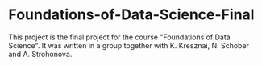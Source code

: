 # Foundations-of-Data-Science-Final

This project is the final project for the course "Foundations of Data Science". It was written in a group together with K. Kresznai, N. Schober and A. Strohonova.
